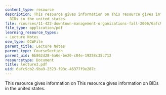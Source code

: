 ```yaml
---
content_type: resource
description: This resource gives information on This resource gives information on
  BIDs in the united states.
file: /courses/11-422-downtown-management-organizations-fall-2006/6afc9cb29ba92323f93c46377f9e287c_lecture3.pdf
file_type: application/pdf
learning_resource_types:
- Lecture Notes
ocw_type: OCWFile
parent_title: Lecture Notes
parent_type: CourseSection
parent_uid: 6b862d28-6a6e-be20-c04e-19258c35c712
resourcetype: Document
title: lecture3.pdf
uid: 6afc9cb2-9ba9-2323-f93c-46377f9e287c
---
```

This resource gives information on This resource gives information on BIDs in the united states.

